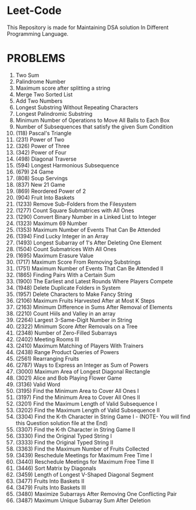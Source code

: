 # Leet-Code
This Repository is made for Maintaining DSA solution In Different Programming Language.

# PROBLEMS
1. Two Sum
2. Palindrome Number
3. Maximum score after splitting a string
4. Merge Two Sorted List
5. Add Two Numbers
6. Longest Substring Without Repeating Characters
7. Longest Palindromic Substring
8. Minimum Number of Operations to Move All Balls to Each Box
9. Number of Subsequences that satisfy the given Sum Condition
10. (118) Pascal's Triangle
11. (231) Power of Two
12. (326) Power of Three
13. (342) Power of Four
14. (498) Diagonal Traverse
15. (594) Longest Harmonious Subsequence
16. (679) 24 Game
17. (808) Soup Servings
18. (837) New 21 Game
19. (869) Reordered Power of 2
20. (904) Fruit Into Baskets
21. (1233) Remove Sub-Folders from the Filesystem
22. (1277) Count Square Submatrices with All Ones
23. (1290) Convert Binary Number in a Linked List to Integer
24. (1323) Maximum 69 Number
25. (1353) Maximum Number of Events That Can Be Attended
26. (1394) Find Lucky Integer in an Array
27. (1493) Longest Subarray of 1's After Deleting One Element
28. (1504) Count Submatrices With All Ones
29. (1695) Maximum Erasure Value
30. (1717) Maximum Score From Removing Substrings
31. (1751) Maximum Number of Events That Can Be Attended II
32. (1865) Finding Pairs With a Certain Sum
33. (1900) The Earliest and Latest Rounds Where Players Compete
34. (1948) Delete Duplicate Folders in System
35. (1957) Delete Characters to Make Fancy String
36. (2106) Maximum Fruits Harvested After at Most K Steps
37. (2163) Minimum Difference in Sums After Removal of Elements
38. (2210) Count Hiils and Valley in an array
39. (2264) Largest 3-Same-Digit Number in String
40. (2322) Minimum Score After Removals on a Tree
41. (2348) Number of Zero-Filled Subarrays
42. (2402) Meeting Rooms III
43. (2410) Maximum Matching of Players With Trainers
44. (2438) Range Product Queries of Powers
45. (2561) Rearranging Fruits
46. (2787) Ways to Express an Integer as Sum of Powers
47. (3000) Maximum Area of Longest Diagonal Rectangle
48. (3021) Alice and Bob Playing Flower Game
49. (3136) Valid Word
50. (3195) Find the Minimum Area to Cover All Ones I
51. (3197) Find the Minimum Area to Cover All Ones II
52. (3201) Find the Maximum Length of Valid Subsequence I
53. (3202) Find the Maximum Length of Valid Subsequence II
54. (3304) Find the K-th Character in String Game I - (NOTE- You will find this Question solution file at the End)
55. (3307) Find the K-th Character in String Game II
56. (3330) Find the Original Typed String I
57. (3333) Find the Original Typed String II
58. (3363) Find the Maximum Number of Fruits Collected
59. (3439) Reschedule Meetings for Maximum Free Time I
60. (3440) Reschedule Meetings for Maximum Free Time II
61. (3446) Sort Matrix by Diagonals
62. (3459) Length of Longest V-Shaped Diagonal Segment
63. (3477) Fruits Into Baskets II
64. (3479) Fruits Into Baskets III
65. (3480) Maximize Subarrays After Removing One Conflicting Pair
66. (3487) Maximum Unique Subarray Sum After Deletion




